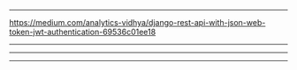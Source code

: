 ------

https://medium.com/analytics-vidhya/django-rest-api-with-json-web-token-jwt-authentication-69536c01ee18

------

------

------
